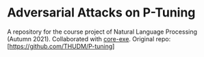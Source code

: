 # Adversarial Attacks on P-Tuning

A repository for the course project of Natural Language Processing (Autumn 2021). Collaborated with [core-exe](https://github.com/core-exe). Original repo: [https://github.com/THUDM/P-tuning]